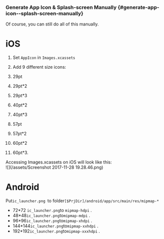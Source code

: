 ### Generate App Icon & Splash-screen Manually {#generate-app-icon--splash-screen-manually}

Of course, you can still do all of this manually.

# iOS

1. Set `AppIcon` in `Images.xcassets`
2. Add 9 different size icons:

3. 29pt

4. 29pt\*2
5. 29pt\*3
6. 40pt\*2
7. 40pt\*3
8. 57pt
9. 57pt\*2
10. 60pt\*2
11. 60pt\*3.

Accessing Images.xcassets on iOS will look like this:  
![](/assets/Screenshot 2017-11-28 19.28.46.png)

# Android

Put`ic_launcher.png `to folder`[$PrjDir]/android/app/src/main/res/mipmap-*`

* 72\*72
  `ic_launcher.png`to `mipmap-hdpi`
  .
* 48\*48`ic_launcher.png`to`mipmap-mdpi`
  .
* 96\*96`ic_launcher.png`to`mipmap-xhdpi`
  .
* 144\*144`ic_launcher.png`to`mipmap-xxhdpi`
  .
* 192\*192`ic_launcher.png`to`mipmap-xxxhdpi`
  .



